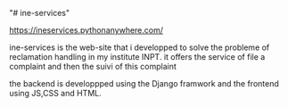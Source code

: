 "# ine-services" 

https://ineservices.pythonanywhere.com/
 
 ine-services is the web-site that i developped to solve the probleme of reclamation handling in my institute INPT.
 it offers the service of file a complaint and then the suivi of this complaint
 
 
 the backend is developpped using the Django framwork and the frontend using JS,CSS and HTML.
